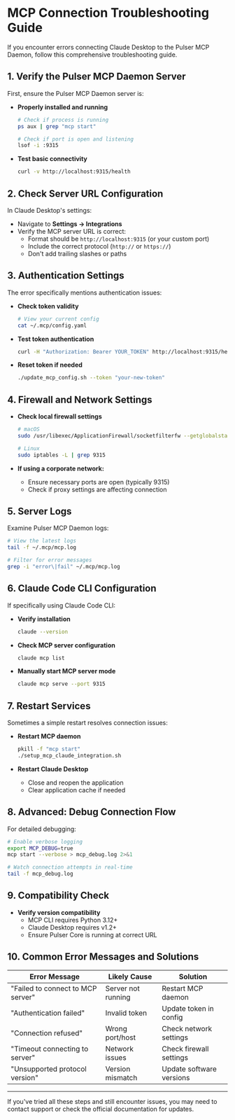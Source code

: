 # MCP Connection Troubleshooting Guide

If you encounter errors connecting Claude Desktop to the Pulser MCP Daemon, follow this comprehensive troubleshooting guide.

## 1. Verify the Pulser MCP Daemon Server

First, ensure the Pulser MCP Daemon server is:

- **Properly installed and running**
  ```bash
  # Check if process is running
  ps aux | grep "mcp start"
  
  # Check if port is open and listening
  lsof -i :9315
  ```

- **Test basic connectivity**
  ```bash
  curl -v http://localhost:9315/health
  ```

## 2. Check Server URL Configuration

In Claude Desktop's settings:

- Navigate to **Settings → Integrations**
- Verify the MCP server URL is correct:
  - Format should be `http://localhost:9315` (or your custom port)
  - Include the correct protocol (`http://` or `https://`)
  - Don't add trailing slashes or paths

## 3. Authentication Settings

The error specifically mentions authentication issues:

- **Check token validity**
  ```bash
  # View your current config
  cat ~/.mcp/config.yaml
  ```

- **Test token authentication**
  ```bash
  curl -H "Authorization: Bearer YOUR_TOKEN" http://localhost:9315/health
  ```

- **Reset token if needed**
  ```bash
  ./update_mcp_config.sh --token "your-new-token"
  ```

## 4. Firewall and Network Settings

- **Check local firewall settings**
  ```bash
  # macOS
  sudo /usr/libexec/ApplicationFirewall/socketfilterfw --getglobalstate
  
  # Linux
  sudo iptables -L | grep 9315
  ```

- **If using a corporate network:**
  - Ensure necessary ports are open (typically 9315)
  - Check if proxy settings are affecting connection

## 5. Server Logs

Examine Pulser MCP Daemon logs:

```bash
# View the latest logs
tail -f ~/.mcp/mcp.log

# Filter for error messages
grep -i "error\|fail" ~/.mcp/mcp.log
```

## 6. Claude Code CLI Configuration

If specifically using Claude Code CLI:

- **Verify installation**
  ```bash
  claude --version
  ```

- **Check MCP server configuration**
  ```bash
  claude mcp list
  ```

- **Manually start MCP server mode**
  ```bash
  claude mcp serve --port 9315
  ```

## 7. Restart Services

Sometimes a simple restart resolves connection issues:

- **Restart MCP daemon**
  ```bash
  pkill -f "mcp start"
  ./setup_mcp_claude_integration.sh
  ```

- **Restart Claude Desktop**
  - Close and reopen the application
  - Clear application cache if needed

## 8. Advanced: Debug Connection Flow

For detailed debugging:

```bash
# Enable verbose logging
export MCP_DEBUG=true
mcp start --verbose > mcp_debug.log 2>&1

# Watch connection attempts in real-time
tail -f mcp_debug.log
```

## 9. Compatibility Check

- **Verify version compatibility**
  - MCP CLI requires Python 3.12+
  - Claude Desktop requires v1.2+
  - Ensure Pulser Core is running at correct URL

## 10. Common Error Messages and Solutions

| Error Message | Likely Cause | Solution |
|---------------|--------------|----------|
| "Failed to connect to MCP server" | Server not running | Restart MCP daemon |
| "Authentication failed" | Invalid token | Update token in config |
| "Connection refused" | Wrong port/host | Check network settings |
| "Timeout connecting to server" | Network issues | Check firewall settings |
| "Unsupported protocol version" | Version mismatch | Update software versions |

---

If you've tried all these steps and still encounter issues, you may need to contact support or check the official documentation for updates.